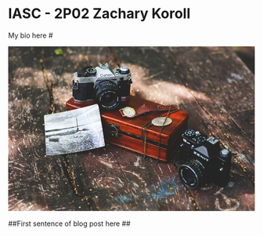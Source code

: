 # IASC - 2P02 Zachary Koroll

My bio here #

![](/Images/Can.jpg)

##First sentence of blog post here ##
